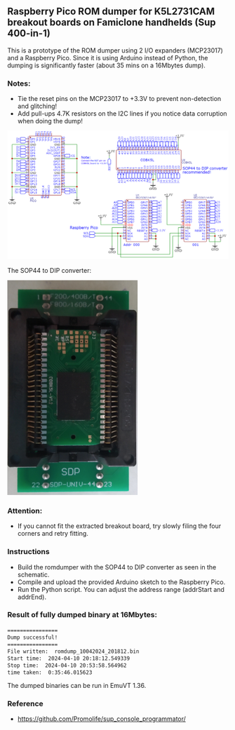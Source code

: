 ## Raspberry Pico ROM dumper for K5L2731CAM breakout boards on Famiclone handhelds (Sup 400-in-1)

This is a prototype of the ROM dumper using 2 I/O expanders (MCP23017) and a Raspberry Pico. Since it is using Arduino instead of Python, the dumping is significantly faster (about 35 mins on a 16Mbytes dump). 

### Notes:
* Tie the reset pins on the MCP23017 to +3.3V to prevent non-detection and glitching!
* Add pull-ups 4.7K resistors on the I2C lines if you notice data corruption when doing the dump!

![romdump_schematic](romdump_schematic.png)

The SOP44 to DIP converter:

![converter](romdump_converter.png)

### Attention: 
* If you cannot fit the extracted breakout board, try slowly filing the four corners and retry fitting.

### Instructions
* Build the romdumper with the SOP44 to DIP converter as seen in the schematic.
* Compile and upload the provided Arduino sketch to the Raspberry Pico.
* Run the Python script. You can adjust the address range (addrStart and addrEnd).


### Result of fully dumped binary at 16Mbytes:
```
================
Dump successful!
================
File written:  romdump_10042024_201812.bin
Start time:  2024-04-10 20:18:12.549339
Stop time:  2024-04-10 20:53:58.564962
time taken:  0:35:46.015623
```

The dumped binaries can be run in EmuVT 1.36.

### Reference 
* https://github.com/Promolife/sup_console_programmator/